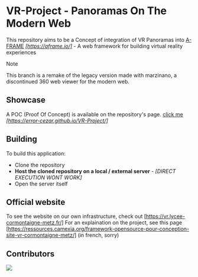 # VR-Project - Panoramas On The Modern Web

This repository aims to be a Concept of integration of VR Panoramas into [A-FRAME](https://aframe.io/) *[https://aframe.io/]* - A web framework for building virtual reality experiences

> [!NOTE]  
> This branch is a remake of the legacy version made with marzinano, a discontinued 360 web viewer for the modern web.

## Showcase
A POC (Proof Of Concept) is available on the repository's page. [click me](https://error-cezar.github.io/VR-Project/) *[https://error-cezar.github.io/VR-Project/]*

## Building
To build this application:
- Clone the repository
- **Host the cloned repository on a local / external server** - *[DIRECT EXECUTION WONT WORK]*
- Open the server itself

## Official website
To see the website on our own infrastructure, check out [https://vr.lycee-cormontaigne-metz.fr/]
For an explaination on the project, see this page [https://ressources.camexia.org/framework-opensource-pour-conception-site-vr-cormontaigne-metz/] (in french, sorry)


## Contributors
[![](https://contrib.rocks/image?repo=Error-Cezar/VR-Project)](https://github.com/Error-Cezar/VR-Project/graphs/contributors)
